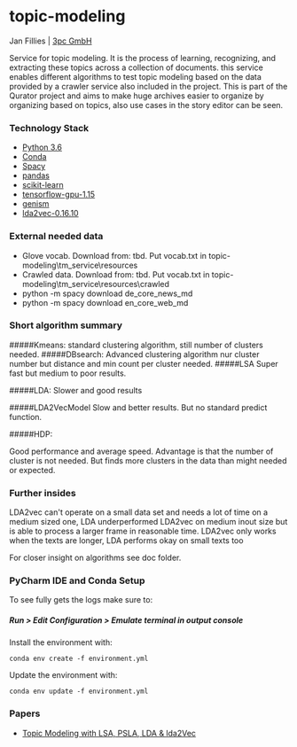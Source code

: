 # topic-modeling

Jan Fillies | [3pc GmbH](https://www.3pc.de)    

Service for topic modeling. It is the process of learning, recognizing, and extracting these topics across a collection of documents.
this service enables different algorithms to test topic modeling based on the data provided by a crawler service also included in the project.
This is part of the Qurator project and aims to make huge archives easier to organize by organizing based on topics, also use cases in the story editor can be seen.

### Technology Stack
- [Python 3.6](https://www.python.org/)
- [Conda](https://www.anaconda.com/)
- [Spacy](https://spacy.io/)
- [pandas](https://pandas.pydata.org/)
- [scikit-learn](https://scikit-learn.org/)
- [tensorflow-gpu-1.15](https://www.tensorflow.org/install/gpu)
- [genism](https://github.com/RaRe-Technologies/gensim)
- [lda2vec-0.16.10](https://github.com/cemoody/lda2vec)

### External needed data

- Glove vocab. Download from: tbd. Put vocab.txt in topic-modeling\tm_service\resources
- Crawled data. Download from: tbd. Put vocab.txt in topic-modeling\tm_service\resources\crawled
- python -m spacy download de_core_news_md
- python -m spacy download en_core_web_md
 
 
### Short algorithm summary
#####Kmeans:
standard clustering algorithm, still number of clusters needed.
#####DBsearch:
Advanced clustering algorithm nur cluster number but distance and min count per cluster needed.
#####LSA 
Super fast but medium to poor results.
 
#####LDA:
Slower and good results
 
#####LDA2VecModel
Slow and better results. But no standard predict function.

#####HDP:

Good performance and average speed. Advantage is that the number of cluster is not needed. But finds more clusters in the data than  might needed or expected.
### Further insides
LDA2vec can't operate on a small data set and needs a lot of time on a medium sized one, LDA underperformed LDA2vec on medium inout size but is able to process a larger frame in reasonable time.
LDA2vec only works when the texts are longer, LDA performs okay on small texts too
 
For closer insight on algorithms see doc folder.
 
### PyCharm IDE and Conda Setup
To see fully gets the logs make sure to: 
##### Run > Edit Configuration >  Emulate terminal in output console
Install the environment with: 
```
conda env create -f environment.yml
```
Update the environment with: 
```
conda env update -f environment.yml
```
### Papers
- [Topic Modeling with LSA, PSLA, LDA & lda2Vec](https://medium.com/nanonets/topic-modeling-with-lsa-psla-lda-and-lda2vec-555ff65b0b05)

